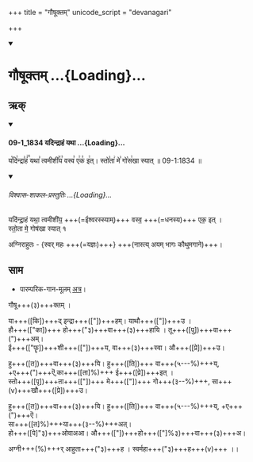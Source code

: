 +++
title = "गौषूक्तम्"
unicode_script = "devanagari"

+++
<div class="js_include" includetitle="false" newlevelforh1="1" unfilled url="/vedAH_sAma/paravastu-sAma/devaH/indraH/gauShUktam/">
<details open><summary><h1>गौषूक्तम् ...{Loading}...</h1></summary>

## ऋक्
<div class="js_include" includetitle="false" newlevelforh1="3" unfilled="" url="/vedAH_sAma/kauthumam/saMhitA/vishvAsa-prastutiH/4_uttarArchikaH/9/2/09-1_1834_yadindrAhaM_yathA.md">
<details open><summary><h4>09-1_1834 यदिन्द्राहं यथा ...{Loading}...</h4></summary>

य꣡दि꣢न्द्रा꣣हं꣢꣫ यथा꣣ त्वमीशी꣢꣯य꣣ वस्व꣣ ए꣢क꣣ इ꣢त्। स्तो꣣ता꣢ मे꣣ गो꣡स꣢खा स्यात् ॥ 09-1:1834 ॥

<div class="js_include" newlevelforh1="2" title="विश्वास-शाकल-प्रस्तुतिः" unfilled="" url="/vedAH_Rk/shAkalam/saMhitA/vishvAsa-prastutiH/08/014/01_yadindrAhaM_yathA.md">
<details open><summary><h6>विश्वास-शाकल-प्रस्तुतिः ...{Loading}...</h6></summary>


यदि॑न्द्रा॒हं यथा॒ त्वमीशी॑य॒ +++(=ईश्वरस्स्याम्)+++ वस्व॒ +++(=धनस्य)+++ एक॒ इत् ।   
स्तो॒ता मे॒ गोष॑खा स्यात् १  

</details>
</div>
</details>
</div>

अग्निराहुतः - {स्वर् महः +++(=यज्ञः)+++} +++(नास्त्य् अयम् भागः कौथुमगाने)+++।


## साम

- पारम्परिक-गान-मूलम् [अत्र](https://archive.org/stream/sAmaveda-jaiminIya-paravastu-paramparA-docs/VIVAAHA%20UPANAYANA%20SAAMAANI%23mode/1up&sa=D&ust=1542425956213000)।
<div caption="रामानुजार्यः 1974 " class="audioEmbed" src="https://archive
.org/download/jaiminIya-sAma-gAna-paravastu-tradition-rAmAnuja/gau-ShUktam.mp3"></div>
<div caption="गोपालार्यः 2015  " class="audioEmbed" src="https://archive
.org/download/jaiminIya-sAma-gAna-paravastu-tradition-gopAla-2015/gau-ShUktam.mp3"></div>
<div caption="गोपाल-विश्वासयोर् अनुवचनम् 2018 1x" class="audioEmbed" src="https://archive
.org/download/jaiminIya-sAma-gAna-paravastu-tradition-anuvachanam-gopAla-vishvAsa-2018/gau-ShUktam.mp3"></div>
<div caption="गोपाल-विश्वासयोर् अनुवचनम् 2018 1.5x" class="audioEmbed" src="https://archive
.org/download/jaiminIya-sAma-gAna-paravastu-tradition-anuvachanam-gopAla-vishvAsa-2018-150p-speed/gau-ShUktam.mp3"></div>
<div caption="गोपालपवनयोर् अनुवचनम् 2015 1x" class="audioEmbed" src="https://archive
.org/download/jaiminIya-sAma-gAna-paravastu-tradition-anuvachanam-gopAla-pavana-2015/gau-ShUktam.mp3"></div>
<div caption="गोपालपवनयोर् अनुवचनम् 2015 1.5x" class="audioEmbed" src="https://archive
.org/download/jaiminIya-sAma-gAna-paravastu-tradition-anuvachanam-gopAla-pavana-2015-150p-speed/gau-ShUktam.mp3"></div>

गौषू+++(३)+++क्तम् ।

या+++([कि])+++द् इन्द्रा+++(["])+++हम्। याथौ+++(["])+++उ ।  
हौ+++(["का])+++ हो+++("३)+++वा+++(३)+++हायि । तू+++([पु])+++वा+++(")+++अम्।  
ई+++(["फॄ])+++शी+++(["])+++य, वा+++(३)+++स्वा। औ+++([प्रे])+++उ।

हु+++([त])+++वा+++(३)+++यि। हु+++([ति])+++ वा+++(५---%)+++य्,  
+ए+++(")+++ऎ,का+++([ता]%)+++ ई+++([प्रे])+++इत् ।  
स्तो+++([पृ])+++ता+++(["])+++ मे+++(["])+++ गो+++(३--%)+++, सा+++(v)+++खौ+++([प्रे])+++उ।

हु+++([त])+++वा+++(३)+++यि। हु+++([ति])+++ वा+++(५---%)+++य्, +ए+++(")+++ऎ।  
सा+++([त]%)+++या+++(३--%)+++अत्।  
हो+++([पे]"३)+++ओवाअआ। औ+++(["])+++हो+++(["]%३)+++वा+++(३)+++अ।

अग्नी+++(%)+++र् आहुता+++("३)+++ह । स्वर्महा+++("३)+++ह+++(v)+++ ।।
</details>
</div>